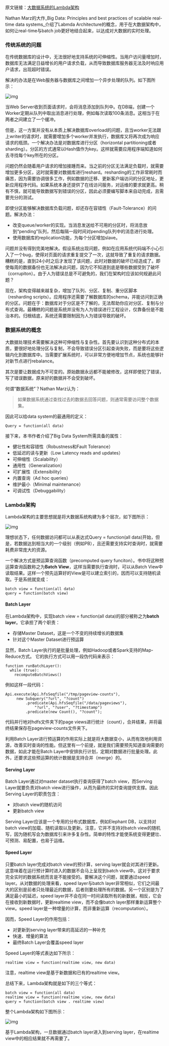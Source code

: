 原文链接：[大数据系统的Lambda架构](https://zhuanlan.zhihu.com/p/20510974)

Nathan Marz的大作_Big Data: Principles and best practices of scalable real-time data systems_介绍了Labmda Architecture的概念，用于在大数据架构中，如何让real-time与batch job更好地结合起来，以达成对大数据的实时处理。

### 传统系统的问题

在传统数据库的设计中，无法很好地支持系统的可伸缩性。当用户访问量增加时，数据库无法满足日益增长的用户请求负载，从而导致数据库服务器无法及时响应用户请求，出现超时错误。

解决的办法是在Web服务器与数据库之间增加一个异步处理的队列。如下图所示：

![img](resources/lambda_1.png)

当Web Server收到页面请求时，会将消息添加到队列中。在DB端，创建一个Worker定期从队列中取出消息进行处理，例如每次读取100条消息。这相当于在两者之间建立了一个缓冲。

但是，这一方案并没有从本质上解决数据库overload的问题，且当worker无法跟上writer的请求时，就需要增加多个worker并发执行，数据库又将再次成为响应请求的瓶颈。一个解决办法是对数据库进行分区（horizontal partitioning或者sharding）。分区的方式通常以Hash值作为key。这样就需要应用程序端知道如何去寻找每个key所在的分区。

问题仍然会随着用户请求的增加接踵而来。当之前的分区无法满足负载时，就需要增加更多分区，这时就需要对数据库进行reshard。resharding的工作非常耗时而痛苦，因为需要协调很多工作，例如数据的迁移、更新客户端访问的分区地址，更新应用程序代码。如果系统本身还提供了在线访问服务，对运维的要求就更高。稍有不慎，就可能导致数据写到错误的分区，因此必须要编写脚本来自动完成，且需要充分的测试。

即使分区能够解决数据库负载问题，却还存在容错性（Fault-Tolerance）的问题。解决办法：

- 改变queue/worker的实现。当消息发送给不可用的分区时，将消息放到“pending”队列，然后每隔一段时间对pending队列中的消息进行处理。
- 使用数据库的replication功能，为每个分区增加slave。

问题并没有得到完美地解决。假设系统出现问题，例如在应用系统代码端不小心引入了一个bug，使得对页面的请求重复提交了一次，这就导致了重复的请求数据。糟糕的是，直到24小时之后才发现了该问题，此时对数据的破坏已经造成了。即使每周的数据备份也无法解决此问题，因为它不知道到底是哪些数据受到了破坏（corrupiton）。由于人为错误总是不可避免的，我们在架构时应该如何规避此问题？

现在，架构变得越来越复杂，增加了队列、分区、复制、重分区脚本（resharding scripts）。应用程序还需要了解数据库的schema，并能访问到正确的分区。问题在于：数据库对于分区是不了解的，无法帮助你应对分区、复制与分布式查询。最糟糕的问题是系统并没有为人为错误进行工程设计，仅靠备份是不能治本的。归根结底，系统还需要限制因为人为错误导致的破坏。

### 数据系统的概念

大数据处理技术需要解决这种可伸缩性与复杂性。首先要认识到这种分布式的本质，要很好地处理分区与复制，不会导致错误分区引起查询失败，而是要将这些逻辑内化到数据库中。当需要扩展系统时，可以非常方便地增加节点，系统也能够针对新节点进行rebalance。

其次是要让数据成为不可变的。原始数据永远都不能被修改，这样即使犯了错误，写了错误数据，原来好的数据并不会受到破坏。

何谓“数据系统”？Nathan Marz认为：

> 如果数据系统通过查找过去的数据去回答问题，则通常需要访问整个数据集。

因此可以给data system的最通用的定义：

```text
Query = function(all data)
```

接下来，本书作者介绍了Big Data System所需具备的属性：

- 健壮性和容错性（Robustness和Fault Tolerance）
- 低延迟的读与更新（Low Latency reads and updates）
- 可伸缩性（Scalability）
- 通用性（Generalization）
- 可扩展性（Extensibility）
- 内置查询（Ad hoc queries）
- 维护最小（Minimal maintenance）
- 可调试性（Debuggability）

### Lambda架构

Lambda架构的主要思想就是将大数据系统构建为多个层次，如下图所示：

![img](resources/lambda_2.png)

理想状态下，任何数据访问都可以从表达式Query = function(all data)开始，但是，若数据达到相当大的一个级别（例如PB），且还需要支持实时查询时，就需要耗费非常庞大的资源。

一个解决方式是预运算查询函数（precomputed query funciton）。书中将这种预运算查询函数称之为**Batch View**，这样当需要执行查询时，可以从Batch View中读取结果。这样一个预先运算好的View是可以建立索引的，因而可以支持随机读取。于是系统就变成：

```text
batch view = function(all data)
query = function(batch view)
```

#### Batch Layer

在Lambda架构中，实现batch view = function(all data)的部分被称之为**batch layer**。它承担了两个职责：

- 存储Master Dataset，这是一个不变的持续增长的数据集
- 针对这个Master Dataset进行预运算

显然，Batch Layer执行的是批量处理，例如Hadoop或者Spark支持的Map-Reduce方式。 它的执行方式可以用一段伪代码来表示：

```text
function runBatchLayer():
  while (true):
    recomputeBatchViews()
```

例如这样一段代码：

```text
Api.execute(Api.hfsSeqfile("/tmp/pageview-counts"),
     new Subquery("?url", "?count")
         .predicate(Api.hfsSeqfile("/data/pageviews"),
             "?url", "?user", "?timestamp")
         .predicate(new Count(), "?count");
```

代码并行地对hdfs文件夹下的page views进行统计（count），合并结果，并将最终结果保存在pageview-counts文件夹下。

利用Batch Layer进行预运算的作用实际上就是将大数据变小，从而有效地利用资源，改善实时查询的性能。但这里有一个前提，就是我们需要预先知道查询需要的数据，如此才能在Batch Layer中安排执行计划，定期对数据进行批量处理。此外，还要求这些预运算的统计数据是支持合并（merge）的。

#### Serving Layer

Batch Layer通过对master dataset执行查询获得了batch view，而Serving Layer就要负责对batch view进行操作，从而为最终的实时查询提供支撑。因此Serving Layer的职责包含：

- 对batch view的随机访问
- 更新batch view

Serving Layer应该是一个专用的分布式数据库，例如Elephant DB，以支持对batch view的加载、随机读取以及更新。注意，它并不支持对batch view的随机写，因为随机写会为数据库引来许多复杂性。简单的特性才能使系统变得更健壮、可预测、易配置，也易于运维。

#### Speed Layer

只要batch layer完成对batch view的预计算，serving layer就会对其进行更新。这意味着在运行预计算时进入的数据不会马上呈现到batch view中。这对于要求完全实时的数据系统而言是不能接受的。要解决这个问题，就要通过speed layer。从对数据的处理来看，speed layer与batch layer非常相似，它们之间最大的区别是前者只处理最近的数据，后者则要处理所有的数据。另一个区别是为了满足最小的延迟，speed layer并不会在同一时间读取所有的新数据，相反，它会在接收到新数据时，更新realtime view，而不会像batch layer那样重新运算整个view。speed layer是一种增量的计算，而非重新运算（recomputation）。

因而，Speed Layer的作用包括：

- 对更新到serving layer带来的高延迟的一种补充
- 快速、增量的算法
- 最终Batch Layer会覆盖speed layer

Speed Layer的等式表达如下所示：

```text
realtime view = function(realtime view, new data)
```

注意，realtime view是基于新数据和已有的realtime view。

总结下来，Lambda架构就是如下的三个等式：

```text
batch view = function(all data)
realtime view = function(realtime view, new data)
query = function(batch view . realtime view)
```

整个Lambda架构如下图所示：

![img](resources/lambda_3.png)

基于Lambda架构，一旦数据通过batch layer进入到serving layer，在realtime view中的相应结果就不再需要了。
